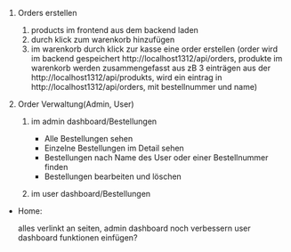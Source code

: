 1. Orders erstellen

    1. products im frontend aus dem backend laden
    2. durch klick zum warenkorb hinzufügen
    3. im warenkorb durch klick zur kasse eine order erstellen
        (order wird im backend gespeichert http://localhost1312/api/orders, produkte im warenkorb werden zusammengefasst aus zB 3 einträgen aus der http://localhost1312/api/produkts, wird ein eintrag in http://localhost1312/api/orders, mit bestellnummer und name)

2. Order Verwaltung(Admin, User)

    1. im admin dashboard/Bestellungen
        - Alle Bestellungen sehen
        - Einzelne Bestellungen im Detail sehen
        - Bestellungen nach Name des User oder einer Bestellnummer finden
        - Bestellungen bearbeiten und löschen
    
    2. im user dashboard/Bestellungen





- Home: 
    

    alles verlinkt an seiten,
    admin dashboard noch verbessern
    user dashboard funktionen einfügen?
    
